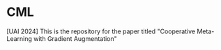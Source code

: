 # CML
[UAI 2024] This is the repository for the paper titled "Cooperative Meta-Learning with Gradient Augmentation"
